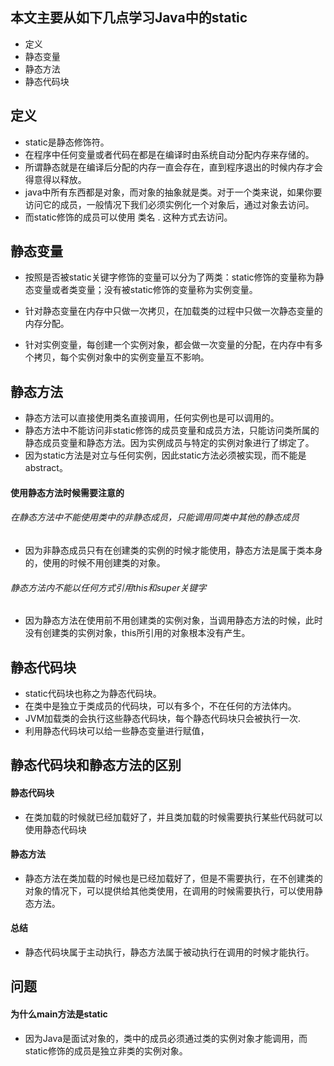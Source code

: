 ## 本文主要从如下几点学习Java中的static

- 定义
- 静态变量
- 静态方法
- 静态代码块

## 定义

- static是静态修饰符。
- 在程序中任何变量或者代码在都是在编译时由系统自动分配内存来存储的。
- 所谓静态就是在编译后分配的内存一直会存在，直到程序退出的时候内存才会得意得以释放。
- java中所有东西都是对象，而对象的抽象就是类。对于一个类来说，如果你要访问它的成员，一般情况下我们必须实例化一个对象后，通过对象去访问。
- 而static修饰的成员可以使用 类名 . 这种方式去访问。

## 静态变量

- 按照是否被static关键字修饰的变量可以分为了两类：static修饰的变量称为静态变量或者类变量；没有被static修饰的变量称为实例变量。
- 针对静态变量在内存中只做一次拷贝，在加载类的过程中只做一次静态变量的内存分配。

- 针对实例变量，每创建一个实例对象，都会做一次变量的分配，在内存中有多个拷贝，每个实例对象中的实例变量互不影响。

## 静态方法

- 静态方法可以直接使用类名直接调用，任何实例也是可以调用的。
- 静态方法中不能访问非static修饰的成员变量和成员方法，只能访问类所属的静态成员变量和静态方法。因为实例成员与特定的实例对象进行了绑定了。
- 因为static方法是对立与任何实例，因此static方法必须被实现，而不能是abstract。

#### 使用静态方法时候需要注意的

###### 在静态方法中不能使用类中的非静态成员，只能调用同类中其他的静态成员

- 因为非静态成员只有在创建类的实例的时候才能使用，静态方法是属于类本身的，使用的时候不用创建类的对象。

###### 静态方法内不能以任何方式引用this和super关键字

- 因为静态方法在使用前不用创建类的实例对象，当调用静态方法的时候，此时没有创建类的实例对象，this所引用的对象根本没有产生。

## 静态代码块

- static代码块也称之为静态代码块。
- 在类中是独立于类成员的代码块，可以有多个，不在任何的方法体内。
- JVM加载类的会执行这些静态代码块，每个静态代码块只会被执行一次.
- 利用静态代码块可以给一些静态变量进行赋值，

## 静态代码块和静态方法的区别

#### 静态代码块

- 在类加载的时候就已经加载好了，并且类加载的时候需要执行某些代码就可以使用静态代码块

#### 静态方法

- 静态方法在类加载的时候也是已经加载好了，但是不需要执行，在不创建类的对象的情况下，可以提供给其他类使用，在调用的时候需要执行，可以使用静态方法。

#### 总结

- 静态代码块属于主动执行，静态方法属于被动执行在调用的时候才能执行。

## 问题

#### 为什么main方法是static

- 因为Java是面试对象的，类中的成员必须通过类的实例对象才能调用，而static修饰的成员是独立非类的实例对象。